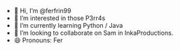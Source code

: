 - 👋 Hi, I’m @ferfrin99
- 👀 I’m interested in those P3rr4s
- 🌱 I’m currently learning Python / Java
- 💞️ I’m looking to collaborate on Sam in InkaProductions.
- 😄 Pronouns: Fer

<!---
ferfrin99/ferfrin99 is a ✨ special ✨ repository because its `README.md` (this file) appears on your GitHub profile.
You can click the Preview link to take a look at your changes.
--->
